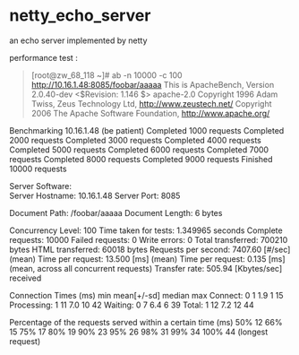 netty_echo_server
=================

an echo server implemented by netty

performance test :
>	[root@zw_68_118 ~]# ab -n 10000 -c 100 http://10.16.1.48:8085/foobar/aaaaa
This is ApacheBench, Version 2.0.40-dev <$Revision: 1.146 $> apache-2.0
Copyright 1996 Adam Twiss, Zeus Technology Ltd, http://www.zeustech.net/
Copyright 2006 The Apache Software Foundation, http://www.apache.org/

Benchmarking 10.16.1.48 (be patient)
Completed 1000 requests
Completed 2000 requests
Completed 3000 requests
Completed 4000 requests
Completed 5000 requests
Completed 6000 requests
Completed 7000 requests
Completed 8000 requests
Completed 9000 requests
Finished 10000 requests


Server Software:        
Server Hostname:        10.16.1.48
Server Port:            8085

Document Path:          /foobar/aaaaa
Document Length:        6 bytes

Concurrency Level:      100
Time taken for tests:   1.349965 seconds
Complete requests:      10000
Failed requests:        0
Write errors:           0
Total transferred:      700210 bytes
HTML transferred:       60018 bytes
Requests per second:    7407.60 [#/sec] (mean)
Time per request:       13.500 [ms] (mean)
Time per request:       0.135 [ms] (mean, across all concurrent requests)
Transfer rate:          505.94 [Kbytes/sec] received

Connection Times (ms)
              min  mean[+/-sd] median   max
Connect:        0    1   1.9      1      15
Processing:     1   11   7.0     10      42
Waiting:        0    7   6.4      6      39
Total:          1   12   7.2     12      44

Percentage of the requests served within a certain time (ms)
  50%     12
  66%     15
  75%     17
  80%     19
  90%     23
  95%     26
  98%     31
  99%     34
 100%     44 (longest request)
